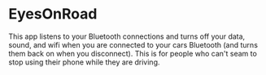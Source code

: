 # EyesOnRoad

This app listens to your Bluetooth connections and turns off your data, sound, and wifi when you are connected to your cars Bluetooth (and turns them back on when you disconnect). This is for people who can't seam to stop using their phone while they are driving.
